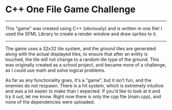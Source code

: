 <h1> C++ One File Game Challenge </h1>
<hr>
<p>This "game" was created using C++ (obviously) and is written in one file! I used the SFML Library to create a render window and draw sprites to it.</p>
<hr>
<p>The game uses a 32x32 tile system, and the ground tiles are generated along with the actual displayed tiles, to ensure that after an entity is touched, the tile will not change
  to a random tile type of the ground. This was originally created as a school project, and became more of a challenge, as I could use math and solve logical problems. </p>
    <p>As far as any functionality goes, it's a "game", but it isn't fun, and the enemies do not respawn. There is a hit system, which is extremely intuitive and was a lot easier to make than I expected.
  If you'd like to look at it and try it out, let me know. Right now there is only the cpp file (main.cpp), and none of the dependencies were uploaded. </p>
